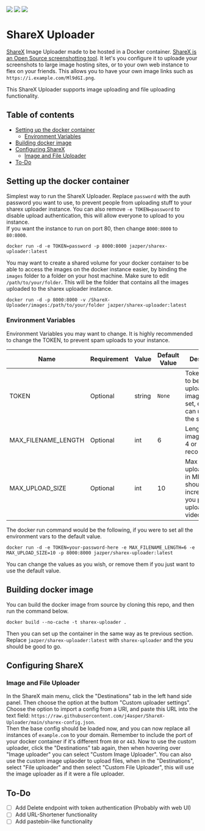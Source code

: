 <a href="https://github.com/j4asper/ShareX-Uploader/blob/main/LICENSE"><img src="https://img.shields.io/github/license/j4asper/sharex-uploader?style=for-the-badge"></a> <a href="https://hub.docker.com/r/jazper/sharex-uploader"><img src="https://img.shields.io/docker/pulls/jazper/sharex-uploader?style=for-the-badge&logo=Docker"></a> <a href="https://www.python.org/"><img src="https://img.shields.io/badge/Python-3.11-blue?style=for-the-badge&label=Python&logo=Python"></a>

# ShareX Uploader

[ShareX](https://getsharex.com/) Image Uploader made to be hosted in a Docker container. [ShareX is an Open Source screenshotting tool](https://getsharex.com/). It let's you configure it to uploade your screenshots to large image hosting sites, or to your own web instance to flex on your friends. This allows you to have your own image links such as `https://i.example.com/Ml9dGI.png`.  

This ShareX Uploader supports image uploading and file uploading functionality.  

## Table of contents

- [Setting up the docker container](#setting-up-the-docker-container)
  - [Environment Variables](#environment-variables)
- [Building docker image](#building-docker-image)
- [Configuring ShareX](#configuring-sharex)
  - [Image and File Uploader](#image-and-file-uploader)
- [To-Do](#to-do)

## Setting up the docker container

Simplest way to run the ShareX Uploader. Replace `password` with the auth password you want to use, to prevent people from uploading stuff to your sharex uploader instance. You can also remove `-e TOKEN=password` to disable upload authentication, this will allow everyone to upload to you instance.  
If you want the instance to run on port 80, then change `8000:8000` to `80:8000`.

```console
docker run -d -e TOKEN=password -p 8000:8000 jazper/sharex-uploader:latest
```

You may want to create a shared volume for your docker container to be able to access the images on the docker instance easier, by binding the `images` folder to a folder on your host machine. Make sure to edit `/path/to/your/folder`. This will be the folder that contains all the images uploaded to the sharex uploader instance.

```console
docker run -d -p 8000:8000 -v /ShareX-Uploader/images:/path/to/your/folder jazper/sharex-uploader:latest
```

### Environment Variables

Environment Variables you may want to change. It is highly recommended to change the TOKEN, to prevent spam uploads to your instance.

| Name                | Requirement | Value  | Default Value | Description                                                                              |
|---------------------|-------------|--------|--------|-------------------------------------------------------------------------------------------------|
| TOKEN               | Optional    | string | `None` | Token needed to be able to upload images, if not set, everyone can upload to the server.        |
| MAX_FILENAME_LENGTH | Optional    | int    | 6      | Length of image names 4 or above is recommended.                                                |
| MAX_UPLOAD_SIZE     | Optional    | int    | 10     | Max size of uploaded files in MB, you should you increase this if you plan to upload videoes    |

The docker run command would be the following, if you were to set all the environment vars to the default value.

```console
docker run -d -e TOKEN=your-password-here -e MAX_FILENAME_LENGTH=6 -e MAX_UPLOAD_SIZE=10 -p 8000:8000 jazper/sharex-uploader:latest
```

You can change the values as you wish, or remove them if you just want to use the default value.

## Building docker image

You can build the docker image from source by cloning this repo, and then run the command below.

```console
docker build --no-cache -t sharex-uploader .
```

Then you can set up the container in the same way as te previous section. Replace `jazper/sharex-uploader:latest` with `sharex-uploader` and the you should be good to go.

## Configuring ShareX

### Image and File Uploader

In the ShareX main menu, click the "Destinations" tab in the left hand side panel. Then choose the option at the buttom "Custom uploader settings". Choose the option to import a config from a URl, and paste this URL into the text field: `https://raw.githubusercontent.com/j4asper/ShareX-Uploader/main/sharex-config.json`.  
Then the base config should be loaded now, and you can now replace all instances of `example.com` to your domain. Remember to include the port of your docker container if it's different from `80` or `443`.
Now to use the custom uploader, click the "Destinations" tab again, then when hovering over "Image uploader" you can select "Custom Image Uploader". You can also use the custom image uplaoder to upload files, when in the "Destinations", select "File uploader" and then select "Custom File Uploader", this will use the image uploader as if it were a file uploader.

## To-Do

- [ ] Add Delete endpoint with token authentication (Probably with web UI)
- [ ] Add URL-Shortener functionality
- [ ] Add pastebin-like functionality
